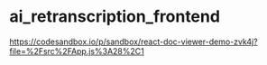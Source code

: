 # ai_retranscription_frontend

https://codesandbox.io/p/sandbox/react-doc-viewer-demo-zvk4j?file=%2Fsrc%2FApp.js%3A28%2C1
